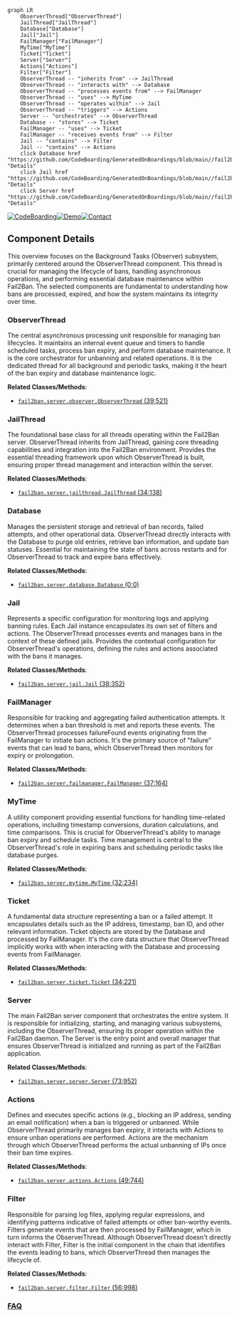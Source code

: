 ```mermaid
graph LR
    ObserverThread["ObserverThread"]
    JailThread["JailThread"]
    Database["Database"]
    Jail["Jail"]
    FailManager["FailManager"]
    MyTime["MyTime"]
    Ticket["Ticket"]
    Server["Server"]
    Actions["Actions"]
    Filter["Filter"]
    ObserverThread -- "inherits from" --> JailThread
    ObserverThread -- "interacts with" --> Database
    ObserverThread -- "processes events from" --> FailManager
    ObserverThread -- "uses" --> MyTime
    ObserverThread -- "operates within" --> Jail
    ObserverThread -- "triggers" --> Actions
    Server -- "orchestrates" --> ObserverThread
    Database -- "stores" --> Ticket
    FailManager -- "uses" --> Ticket
    FailManager -- "receives events from" --> Filter
    Jail -- "contains" --> Filter
    Jail -- "contains" --> Actions
    click Database href "https://github.com/CodeBoarding/GeneratedOnBoardings/blob/main//fail2ban/Database.md" "Details"
    click Jail href "https://github.com/CodeBoarding/GeneratedOnBoardings/blob/main//fail2ban/Jail.md" "Details"
    click Server href "https://github.com/CodeBoarding/GeneratedOnBoardings/blob/main//fail2ban/Server.md" "Details"
```
[![CodeBoarding](https://img.shields.io/badge/Generated%20by-CodeBoarding-9cf?style=flat-square)](https://github.com/CodeBoarding/GeneratedOnBoardings)[![Demo](https://img.shields.io/badge/Try%20our-Demo-blue?style=flat-square)](https://www.codeboarding.org/demo)[![Contact](https://img.shields.io/badge/Contact%20us%20-%20contact@codeboarding.org-lightgrey?style=flat-square)](mailto:contact@codeboarding.org)

## Component Details

This overview focuses on the Background Tasks (Observer) subsystem, primarily centered around the ObserverThread component. This thread is crucial for managing the lifecycle of bans, handling asynchronous operations, and performing essential database maintenance within Fail2Ban. The selected components are fundamental to understanding how bans are processed, expired, and how the system maintains its integrity over time.

### ObserverThread
The central asynchronous processing unit responsible for managing ban lifecycles. It maintains an internal event queue and timers to handle scheduled tasks, process ban expiry, and perform database maintenance. It is the core orchestrator for unbanning and related operations. It is the dedicated thread for all background and periodic tasks, making it the heart of the ban expiry and database maintenance logic.


**Related Classes/Methods**:

- <a href="https://github.com/fail2ban/fail2ban/blob/master/fail2ban/server/observer.py#L39-L521" target="_blank" rel="noopener noreferrer">`fail2ban.server.observer.ObserverThread` (39:521)</a>


### JailThread
The foundational base class for all threads operating within the Fail2Ban server. ObserverThread inherits from JailThread, gaining core threading capabilities and integration into the Fail2Ban environment. Provides the essential threading framework upon which ObserverThread is built, ensuring proper thread management and interaction within the server.


**Related Classes/Methods**:

- <a href="https://github.com/fail2ban/fail2ban/blob/master/fail2ban/server/jailthread.py#L34-L138" target="_blank" rel="noopener noreferrer">`fail2ban.server.jailthread.JailThread` (34:138)</a>


### Database
Manages the persistent storage and retrieval of ban records, failed attempts, and other operational data. ObserverThread directly interacts with the Database to purge old entries, retrieve ban information, and update ban statuses. Essential for maintaining the state of bans across restarts and for ObserverThread to track and expire bans effectively.


**Related Classes/Methods**:

- <a href="https://github.com/fail2ban/fail2ban/blob/master/fail2ban/server/database.py#L0-L0" target="_blank" rel="noopener noreferrer">`fail2ban.server.database.Database` (0:0)</a>


### Jail
Represents a specific configuration for monitoring logs and applying banning rules. Each Jail instance encapsulates its own set of filters and actions. The ObserverThread processes events and manages bans in the context of these defined jails. Provides the contextual configuration for ObserverThread's operations, defining the rules and actions associated with the bans it manages.


**Related Classes/Methods**:

- <a href="https://github.com/fail2ban/fail2ban/blob/master/fail2ban/server/jail.py#L38-L352" target="_blank" rel="noopener noreferrer">`fail2ban.server.jail.Jail` (38:352)</a>


### FailManager
Responsible for tracking and aggregating failed authentication attempts. It determines when a ban threshold is met and reports these events. The ObserverThread processes failureFound events originating from the FailManager to initiate ban actions. It's the primary source of "failure" events that can lead to bans, which ObserverThread then monitors for expiry or prolongation.


**Related Classes/Methods**:

- <a href="https://github.com/fail2ban/fail2ban/blob/master/fail2ban/server/failmanager.py#L37-L164" target="_blank" rel="noopener noreferrer">`fail2ban.server.failmanager.FailManager` (37:164)</a>


### MyTime
A utility component providing essential functions for handling time-related operations, including timestamp conversions, duration calculations, and time comparisons. This is crucial for ObserverThread's ability to manage ban expiry and schedule tasks. Time management is central to the ObserverThread's role in expiring bans and scheduling periodic tasks like database purges.


**Related Classes/Methods**:

- <a href="https://github.com/fail2ban/fail2ban/blob/master/fail2ban/server/mytime.py#L32-L234" target="_blank" rel="noopener noreferrer">`fail2ban.server.mytime.MyTime` (32:234)</a>


### Ticket
A fundamental data structure representing a ban or a failed attempt. It encapsulates details such as the IP address, timestamp, ban ID, and other relevant information. Ticket objects are stored by the Database and processed by FailManager. It's the core data structure that ObserverThread implicitly works with when interacting with the Database and processing events from FailManager.


**Related Classes/Methods**:

- <a href="https://github.com/fail2ban/fail2ban/blob/master/fail2ban/server/ticket.py#L34-L221" target="_blank" rel="noopener noreferrer">`fail2ban.server.ticket.Ticket` (34:221)</a>


### Server
The main Fail2Ban server component that orchestrates the entire system. It is responsible for initializing, starting, and managing various subsystems, including the ObserverThread, ensuring its proper operation within the Fail2Ban daemon. The Server is the entry point and overall manager that ensures ObserverThread is initialized and running as part of the Fail2Ban application.


**Related Classes/Methods**:

- <a href="https://github.com/fail2ban/fail2ban/blob/master/fail2ban/server/server.py#L73-L952" target="_blank" rel="noopener noreferrer">`fail2ban.server.server.Server` (73:952)</a>


### Actions
Defines and executes specific actions (e.g., blocking an IP address, sending an email notification) when a ban is triggered or unbanned. While ObserverThread primarily manages ban expiry, it interacts with Actions to ensure unban operations are performed. Actions are the mechanism through which ObserverThread performs the actual unbanning of IPs once their ban time expires.


**Related Classes/Methods**:

- <a href="https://github.com/fail2ban/fail2ban/blob/master/fail2ban/server/actions.py#L49-L744" target="_blank" rel="noopener noreferrer">`fail2ban.server.actions.Actions` (49:744)</a>


### Filter
Responsible for parsing log files, applying regular expressions, and identifying patterns indicative of failed attempts or other ban-worthy events. Filters generate events that are then processed by FailManager, which in turn informs the ObserverThread. Although ObserverThread doesn't directly interact with Filter, Filter is the initial component in the chain that identifies the events leading to bans, which ObserverThread then manages the lifecycle of.


**Related Classes/Methods**:

- <a href="https://github.com/fail2ban/fail2ban/blob/master/fail2ban/server/filter.py#L56-L998" target="_blank" rel="noopener noreferrer">`fail2ban.server.filter.Filter` (56:998)</a>




### [FAQ](https://github.com/CodeBoarding/GeneratedOnBoardings/tree/main?tab=readme-ov-file#faq)